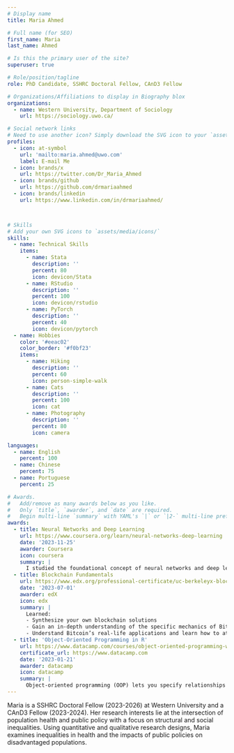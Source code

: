 ```yaml
---
# Display name
title: Maria Ahmed

# Full name (for SEO)
first_name: Maria
last_name: Ahmed

# Is this the primary user of the site?
superuser: true

# Role/position/tagline
role: PhD Candidate, SSHRC Doctoral Fellow, CAnD3 Fellow

# Organizations/Affiliations to display in Biography blox
organizations:
  - name: Western University, Department of Sociology
    url: https://sociology.uwo.ca/

# Social network links
# Need to use another icon? Simply download the SVG icon to your `assets/media/icons/` folder.
profiles:
  - icon: at-symbol
    url: 'mailto:maria.ahmed@uwo.com'
    label: E-mail Me
  - icon: brands/x
    url: https://twitter.com/Dr_Maria_Ahmed
  - icon: brands/github
    url: https://github.com/drmariaahmed
  - icon: brands/linkedin
    url: https://www.linkedin.com/in/drmariaahmed/



# Skills
# Add your own SVG icons to `assets/media/icons/`
skills:
  - name: Technical Skills
    items:
      - name: Stata
        description: ''
        percent: 80
        icon: devicon/Stata
      - name: RStudio
        description: ''
        percent: 100
        icon: devicon/rstudio
      - name: PyTorch
        description: ''
        percent: 40
        icon: devicon/pytorch
  - name: Hobbies
    color: '#eeac02'
    color_border: '#f0bf23'
    items:
      - name: Hiking
        description: ''
        percent: 60
        icon: person-simple-walk
      - name: Cats
        description: ''
        percent: 100
        icon: cat
      - name: Photography
        description: ''
        percent: 80
        icon: camera

languages:
  - name: English
    percent: 100
  - name: Chinese
    percent: 75
  - name: Portuguese
    percent: 25

# Awards.
#   Add/remove as many awards below as you like.
#   Only `title`, `awarder`, and `date` are required.
#   Begin multi-line `summary` with YAML's `|` or `|2-` multi-line prefix and indent 2 spaces below.
awards:
  - title: Neural Networks and Deep Learning
    url: https://www.coursera.org/learn/neural-networks-deep-learning
    date: '2023-11-25'
    awarder: Coursera
    icon: coursera
    summary: |
      I studied the foundational concept of neural networks and deep learning. By the end, I was familiar with the significant technological trends driving the rise of deep learning; build, train, and apply fully connected deep neural networks; implement efficient (vectorized) neural networks; identify key parameters in a neural network’s architecture; and apply deep learning to your own applications.
  - title: Blockchain Fundamentals
    url: https://www.edx.org/professional-certificate/uc-berkeleyx-blockchain-fundamentals
    date: '2023-07-01'
    awarder: edX
    icon: edx
    summary: |
      Learned:
      - Synthesize your own blockchain solutions
      - Gain an in-depth understanding of the specific mechanics of Bitcoin
      - Understand Bitcoin’s real-life applications and learn how to attack and destroy Bitcoin, Ethereum, smart contracts and Dapps, and alternatives to Bitcoin’s Proof-of-Work consensus algorithm
  - title: 'Object-Oriented Programming in R'
    url: https://www.datacamp.com/courses/object-oriented-programming-with-s3-and-r6-in-r
    certificate_url: https://www.datacamp.com
    date: '2023-01-21'
    awarder: datacamp
    icon: datacamp
    summary: |
      Object-oriented programming (OOP) lets you specify relationships between functions and the objects that they can act on, helping you manage complexity in your code. This is an intermediate level course, providing an introduction to OOP, using the S3 and R6 systems. S3 is a great day-to-day R programming tool that simplifies some of the functions that you write. R6 is especially useful for industry-specific analyses, working with web APIs, and building GUIs.
---
```


Maria is a SSHRC Doctoral Fellow (2023-2026) at Western University and a CAnD3 Fellow (2023-2024). Her research interests lie at the intersection of population health and public policy with a focus on structural and social inequalities. Using quantitative and qualitative research designs, Maria examines inequalities in health and the impacts of public policies on disadvantaged populations.
